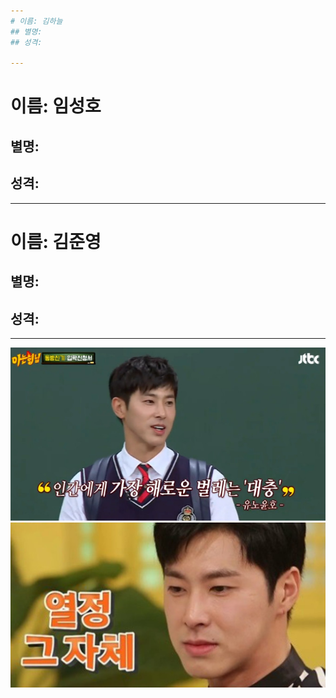 ```yaml
---
# 이름: 김하늘
## 별명:
## 성격:

---
```

# 이름: 임성호
## 별명:
## 성격:

---
# 이름: 김준영
## 별명:
## 성격:

---
![Alt text](열정1.jpg) 
![Alt text](열정2.jpg)

